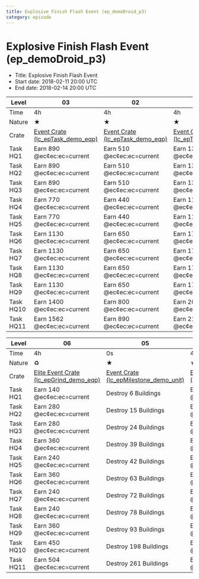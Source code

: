 ```yaml
---
title: Explosive Finish Flash Event (ep_demoDroid_p3)
category: episode
---
```


# Explosive Finish Flash Event (ep_demoDroid_p3)



  * Title: Explosive Finish Flash Event
  * Start date: 2018-02-11 20:00 UTC
  * End date: 2018-02-14 20:00 UTC

|Level    |03                                                         |02                                                         |01                                                         |
|---------|-----------------------------------------------------------|-----------------------------------------------------------|-----------------------------------------------------------|
|Time     |4h                                                         |4h                                                         |4h                                                         |
|Nature   |★                                                          |★                                                          |★                                                          |
|Crate    |[Event Crate (lc_epTask_demo_eqp)](lc_epTask_demo_eqp.html)|[Event Crate (lc_epTask_demo_eqp)](lc_epTask_demo_eqp.html)|[Event Crate (lc_epTask_demo_eqp)](lc_epTask_demo_eqp.html)|
|Task HQ1 |Earn 890 @ec¢ec:ec=current                                 |Earn 510 @ec¢ec:ec=current                                 |Earn 130 @ec¢ec:ec=current                                 |
|Task HQ2 |Earn 890 @ec¢ec:ec=current                                 |Earn 510 @ec¢ec:ec=current                                 |Earn 130 @ec¢ec:ec=current                                 |
|Task HQ3 |Earn 890 @ec¢ec:ec=current                                 |Earn 510 @ec¢ec:ec=current                                 |Earn 130 @ec¢ec:ec=current                                 |
|Task HQ4 |Earn 770 @ec¢ec:ec=current                                 |Earn 440 @ec¢ec:ec=current                                 |Earn 110 @ec¢ec:ec=current                                 |
|Task HQ5 |Earn 770 @ec¢ec:ec=current                                 |Earn 440 @ec¢ec:ec=current                                 |Earn 110 @ec¢ec:ec=current                                 |
|Task HQ6 |Earn 1130 @ec¢ec:ec=current                                |Earn 650 @ec¢ec:ec=current                                 |Earn 170 @ec¢ec:ec=current                                 |
|Task HQ7 |Earn 1130 @ec¢ec:ec=current                                |Earn 650 @ec¢ec:ec=current                                 |Earn 170 @ec¢ec:ec=current                                 |
|Task HQ8 |Earn 1130 @ec¢ec:ec=current                                |Earn 650 @ec¢ec:ec=current                                 |Earn 170 @ec¢ec:ec=current                                 |
|Task HQ9 |Earn 1130 @ec¢ec:ec=current                                |Earn 650 @ec¢ec:ec=current                                 |Earn 170 @ec¢ec:ec=current                                 |
|Task HQ10|Earn 1400 @ec¢ec:ec=current                                |Earn 800 @ec¢ec:ec=current                                 |Earn 200 @ec¢ec:ec=current                                 |
|Task HQ11|Earn 1562 @ec¢ec:ec=current                                |Earn 890 @ec¢ec:ec=current                                 |Earn 218 @ec¢ec:ec=current                                 |


|Level    |06                                                                 |05                                                                     |04                                                         |
|---------|-------------------------------------------------------------------|-----------------------------------------------------------------------|-----------------------------------------------------------|
|Time     |4h                                                                 |0s                                                                     |4h                                                         |
|Nature   |♻                                                                  |★                                                                      |★                                                          |
|Crate    |[Elite Event Crate (lc_epGrind_demo_eqp)](lc_epGrind_demo_eqp.html)|[Event Crate (lc_epMilestone_demo_unit)](lc_epMilestone_demo_unit.html)|[Event Crate (lc_epTask_demo_eqp)](lc_epTask_demo_eqp.html)|
|Task HQ1 |Earn 140 @ec¢ec:ec=current                                         |Destroy 6 Buildings                                                    |Earn 1150 @ec¢ec:ec=current                                |
|Task HQ2 |Earn 280 @ec¢ec:ec=current                                         |Destroy 15 Buildings                                                   |Earn 1150 @ec¢ec:ec=current                                |
|Task HQ3 |Earn 280 @ec¢ec:ec=current                                         |Destroy 24 Buildings                                                   |Earn 1150 @ec¢ec:ec=current                                |
|Task HQ4 |Earn 360 @ec¢ec:ec=current                                         |Destroy 39 Buildings                                                   |Earn 990 @ec¢ec:ec=current                                 |
|Task HQ5 |Earn 240 @ec¢ec:ec=current                                         |Destroy 42 Buildings                                                   |Earn 990 @ec¢ec:ec=current                                 |
|Task HQ6 |Earn 360 @ec¢ec:ec=current                                         |Destroy 63 Buildings                                                   |Earn 1450 @ec¢ec:ec=current                                |
|Task HQ7 |Earn 240 @ec¢ec:ec=current                                         |Destroy 72 Buildings                                                   |Earn 1450 @ec¢ec:ec=current                                |
|Task HQ8 |Earn 240 @ec¢ec:ec=current                                         |Destroy 78 Buildings                                                   |Earn 1450 @ec¢ec:ec=current                                |
|Task HQ9 |Earn 360 @ec¢ec:ec=current                                         |Destroy 93 Buildings                                                   |Earn 1450 @ec¢ec:ec=current                                |
|Task HQ10|Earn 450 @ec¢ec:ec=current                                         |Destroy 198 Buildings                                                  |Earn 1800 @ec¢ec:ec=current                                |
|Task HQ11|Earn 504 @ec¢ec:ec=current                                         |Destroy 261 Buildings                                                  |Earn 2010 @ec¢ec:ec=current                                |



